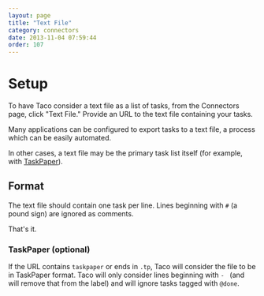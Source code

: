 ```yaml
---
layout: page
title: "Text File"
category: connectors
date: 2013-11-04 07:59:44
order: 107
---
```


# Setup

To have Taco consider a text file as a list of tasks, from the
Connectors page, click "Text File." Provide an URL to the text file
containing your tasks.

Many applications can be configured to export tasks to a text file,
a process which can be easily automated.

In other cases, a text file may be the primary task list itself (for
example, with [TaskPaper](http://www.hogbaysoftware.com/products/taskpaper)).

## Format

The text file should contain one task per line. Lines beginning with `#`
(a pound sign) are ignored as comments.

That's it.

### TaskPaper (optional)
<a name="taskpaper"></a>

If the URL contains `taskpaper` or ends in `.tp`, Taco will consider the
file to be in TaskPaper format. Taco will only consider lines beginning
with `- ` (and will remove that from the label) and will ignore tasks
tagged with `@done`.
